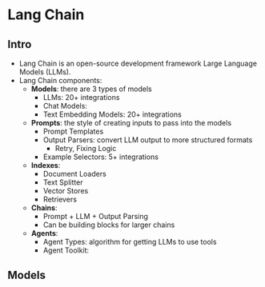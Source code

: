 # Lang Chain

## Intro
- Lang Chain is an open-source development framework Large Language Models (LLMs).
- Lang Chain components:
  - **Models**: there are 3 types of models
    - LLMs: 20+ integrations
    - Chat Models:
    - Text Embedding Models: 20+ integrations
  - **Prompts**: the style of creating inputs to pass into the models 
    - Prompt Templates
    - Output Parsers: convert LLM output to more structured formats
      - Retry, Fixing Logic
    - Example Selectors:  5+ integrations
  - **Indexes**:
    - Document Loaders
    - Text Splitter
    - Vector Stores
    - Retrievers
  - **Chains**:
    - Prompt + LLM + Output Parsing
    - Can be building blocks for larger chains
  - **Agents**:
    - Agent Types: algorithm for getting LLMs to use tools
    - Agent Toolkit: 

## Models
